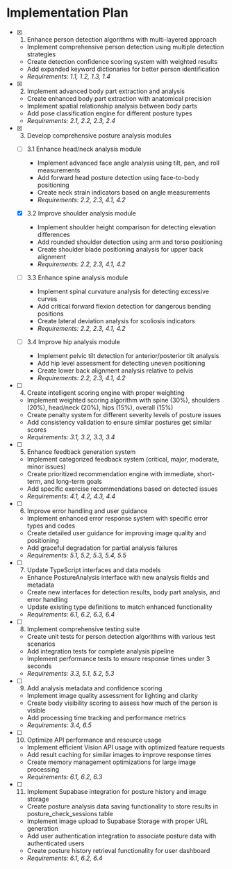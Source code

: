 # Implementation Plan

- [x] 1. Enhance person detection algorithms with multi-layered approach
  - Implement comprehensive person detection using multiple detection strategies
  - Create detection confidence scoring system with weighted results
  - Add expanded keyword dictionaries for better person identification
  - _Requirements: 1.1, 1.2, 1.3, 1.4_

- [x] 2. Implement advanced body part extraction and analysis
  - Create enhanced body part extraction with anatomical precision
  - Implement spatial relationship analysis between body parts
  - Add pose classification engine for different posture types
  - _Requirements: 2.1, 2.2, 2.3, 2.4_

- [x] 3. Develop comprehensive posture analysis modules
  - [ ] 3.1 Enhance head/neck analysis module
    - Implement advanced face angle analysis using tilt, pan, and roll measurements
    - Add forward head posture detection using face-to-body positioning
    - Create neck strain indicators based on angle measurements
    - _Requirements: 2.2, 2.3, 4.1, 4.2_

  - [x] 3.2 Improve shoulder analysis module
    - Implement shoulder height comparison for detecting elevation differences
    - Add rounded shoulder detection using arm and torso positioning
    - Create shoulder blade positioning analysis for upper back alignment
    - _Requirements: 2.2, 2.3, 4.1, 4.2_

  - [ ] 3.3 Enhance spine analysis module
    - Implement spinal curvature analysis for detecting excessive curves
    - Add critical forward flexion detection for dangerous bending positions
    - Create lateral deviation analysis for scoliosis indicators
    - _Requirements: 2.2, 2.3, 4.1, 4.2_

  - [ ] 3.4 Improve hip analysis module
    - Implement pelvic tilt detection for anterior/posterior tilt analysis
    - Add hip level assessment for detecting uneven positioning
    - Create lower back alignment analysis relative to pelvis
    - _Requirements: 2.2, 2.3, 4.1, 4.2_

- [ ] 4. Create intelligent scoring engine with proper weighting
  - Implement weighted scoring algorithm with spine (30%), shoulders (20%), head/neck (20%), hips (15%), overall (15%)
  - Create penalty system for different severity levels of posture issues
  - Add consistency validation to ensure similar postures get similar scores
  - _Requirements: 3.1, 3.2, 3.3, 3.4_

- [ ] 5. Enhance feedback generation system
  - Implement categorized feedback system (critical, major, moderate, minor issues)
  - Create prioritized recommendation engine with immediate, short-term, and long-term goals
  - Add specific exercise recommendations based on detected issues
  - _Requirements: 4.1, 4.2, 4.3, 4.4_

- [ ] 6. Improve error handling and user guidance
  - Implement enhanced error response system with specific error types and codes
  - Create detailed user guidance for improving image quality and positioning
  - Add graceful degradation for partial analysis failures
  - _Requirements: 5.1, 5.2, 5.3, 5.4, 5.5_

- [ ] 7. Update TypeScript interfaces and data models
  - Enhance PostureAnalysis interface with new analysis fields and metadata
  - Create new interfaces for detection results, body part analysis, and error handling
  - Update existing type definitions to match enhanced functionality
  - _Requirements: 6.1, 6.2, 6.3, 6.4_

- [ ] 8. Implement comprehensive testing suite
  - Create unit tests for person detection algorithms with various test scenarios
  - Add integration tests for complete analysis pipeline
  - Implement performance tests to ensure response times under 3 seconds
  - _Requirements: 3.3, 5.1, 5.2, 5.3_

- [ ] 9. Add analysis metadata and confidence scoring
  - Implement image quality assessment for lighting and clarity
  - Create body visibility scoring to assess how much of the person is visible
  - Add processing time tracking and performance metrics
  - _Requirements: 3.4, 6.5_

- [ ] 10. Optimize API performance and resource usage
  - Implement efficient Vision API usage with optimized feature requests
  - Add result caching for similar images to improve response times
  - Create memory management optimizations for large image processing
  - _Requirements: 6.1, 6.2, 6.3_

- [ ] 11. Implement Supabase integration for posture history and image storage
  - Create posture analysis data saving functionality to store results in posture_check_sessions table
  - Implement image upload to Supabase Storage with proper URL generation
  - Add user authentication integration to associate posture data with authenticated users
  - Create posture history retrieval functionality for user dashboard
  - _Requirements: 6.1, 6.2, 6.4_